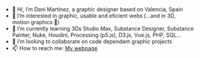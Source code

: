 - 👋 Hi, I’m Dani Martínez, a graphic designer based on Valencia, Spain
- 👀 I’m interested in graphic, usable and eficient webs (...and in 3D, motion graphics 🥰)
- 🌱 I’m currently learning 3Ds Studio Max, Substance Designer, Substance Painter, Nuke, Houdini, Processing (p5.js), D3.js, Vue.js, PHP, SQL...
- 💞️ I’m looking to collaborate on code dependant graphic projects
- 📫 How to reach me: [My webpage](www.dani-martinez.com)
